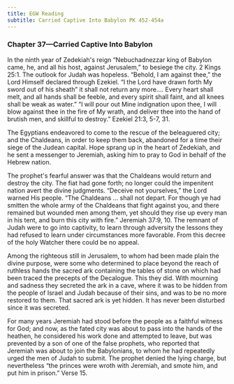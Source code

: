 ```yaml
---
title: EGW Reading
subtitle: Carried Captive Into Babylon PK 452-454a
---
```


### Chapter 37—Carried Captive Into Babylon

In the ninth year of Zedekiah's reign “Nebuchadnezzar king of Babylon came, he, and all his host, against Jerusalem,” to besiege the city. 2 Kings 25:1. The outlook for Judah was hopeless. “Behold, I am against thee,” the Lord Himself declared through Ezekiel. “I the Lord have drawn forth My sword out of his sheath” it shall not return any more.... Every heart shall melt, and all hands shall be feeble, and every spirit shall faint, and all knees shall be weak as water.” “I will pour out Mine indignation upon thee, I will blow against thee in the fire of My wrath, and deliver thee into the hand of brutish men, and skillful to destroy.” Ezekiel 21:3, 5-7, 31.

The Egyptians endeavored to come to the rescue of the beleaguered city; and the Chaldeans, in order to keep them back, abandoned for a time their siege of the Judean capital. Hope sprang up in the heart of Zedekiah, and he sent a messenger to Jeremiah, asking him to pray to God in behalf of the Hebrew nation.

The prophet's fearful answer was that the Chaldeans would return and destroy the city. The fiat had gone forth; no longer could the impenitent nation avert the divine judgments. “Deceive not yourselves,” the Lord warned His people. “The Chaldeans ... shall not depart. For though ye had smitten the whole army of the Chaldeans that fight against you, and there remained but wounded men among them, yet should they rise up every man in his tent, and burn this city with fire.” Jeremiah 37:9, 10. The remnant of Judah were to go into captivity, to learn through adversity the lessons they had refused to learn under circumstances more favorable. From this decree of the holy Watcher there could be no appeal.

Among the righteous still in Jerusalem, to whom had been made plain the divine purpose, were some who determined to place beyond the reach of ruthless hands the sacred ark containing the tables of stone on which had been traced the precepts of the Decalogue. This they did. With mourning and sadness they secreted the ark in a cave, where it was to be hidden from the people of Israel and Judah because of their sins, and was to be no more restored to them. That sacred ark is yet hidden. It has never been disturbed since it was secreted.

For many years Jeremiah had stood before the people as a faithful witness for God; and now, as the fated city was about to pass into the hands of the heathen, he considered his work done and attempted to leave, but was prevented by a son of one of the false prophets, who reported that Jeremiah was about to join the Babylonians, to whom he had repeatedly urged the men of Judah to submit. The prophet denied the lying charge, but nevertheless “the princes were wroth with Jeremiah, and smote him, and put him in prison.” Verse 15.